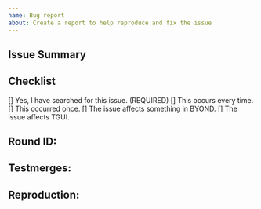 ```yaml
---
name: Bug report
about: Create a report to help reproduce and fix the issue
---
```

<!-- Write **BELOW** The Headers and **ABOVE** The comments else it may not be viewable -->

## Issue Summary

<!-- Briefly explain your issue in a few plain sentences, e.g. "X has Y issue" "When I do X, Y happens instead of Z" "X on Y map has Z issue". You may copy and paste the issue title here if it is suitable. Screenshots can be especially helpful. -->

<!-- Please help cull duplicate and confusing issues. Your answers here are not required unless specifically marked as such. -->

## Checklist

[] Yes, I have searched for this issue. (REQUIRED)
[] This occurs every time.
[] This occurred once.
[] The issue affects something in BYOND.
[] The issue affects TGUI.

## Round ID:

<!--- **INCLUDE THE ROUND ID**
If you discovered this issue from playing tgstation hosted servers:
[Round ID]: # (It can be found in the Status panel or retrieved from https://sb.atlantaned.space/rounds ! The round id let's us look up valuable information and logs for the round the bug happened.)-->

<!-- If you are reporting an issue found in another branch or codebase, you MUST link the branch or codebase repo in your issue report or it will be closed. For branches, If you have not pushed your code up, you must either reproduce it on master or push your code up before making an issue report. For other codebases, if you do not have a public code repo you will be refused help unless you can completely reproduce the issue on our code. -->

## Testmerges:

<!-- If you're certain the issue is to be caused by a test merge [OOC tab -> Show Server Revision], report it in the pull request's comment section rather than on the tracker(If you're unsure you can refer to the issue number by prefixing said number with #. The issue number can be found beside the title after submitting it to the tracker).If no testmerges are active, feel free to remove this section. -->

## Reproduction:

<!-- Write the steps you took (or what was occurring) to encounter the issue. Issues without proper reproduction steps or explanation are open to being ignored/closed by maintainers.-->

<!-- **For Admins:** Oddities induced by var-edits and other admin tools are not necessarily bugs. Verify that your issues occur under regular circumstances before reporting them. -->

<!-- If you are reporting a runtime error you must include the runtime in your report or your report will be closed. -->

